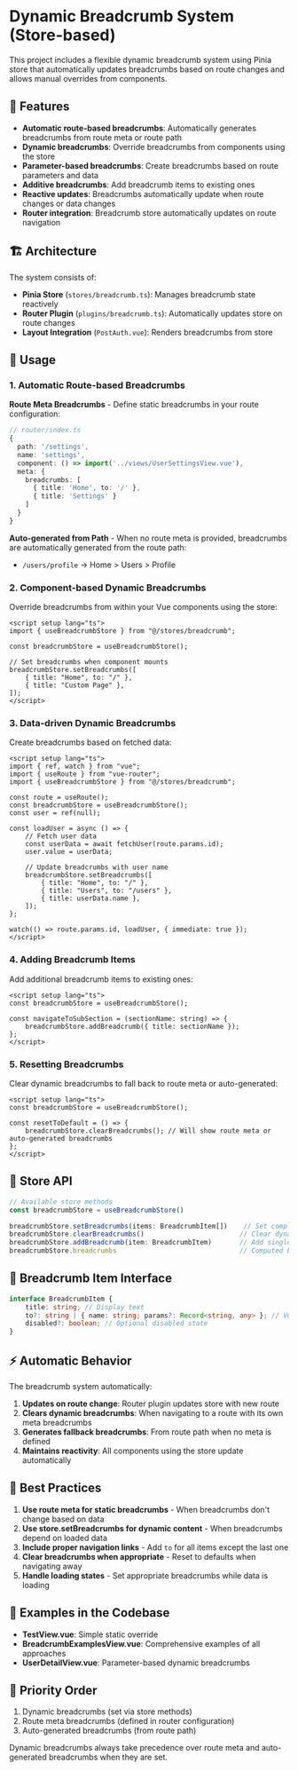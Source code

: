 # Dynamic Breadcrumb System (Store-based)

This project includes a flexible dynamic breadcrumb system using Pinia store that automatically updates breadcrumbs based on route changes and allows manual overrides from components.

## 🚀 Features

-   **Automatic route-based breadcrumbs**: Automatically generates breadcrumbs from route meta or route path
-   **Dynamic breadcrumbs**: Override breadcrumbs from components using the store
-   **Parameter-based breadcrumbs**: Create breadcrumbs based on route parameters and data
-   **Additive breadcrumbs**: Add breadcrumb items to existing ones
-   **Reactive updates**: Breadcrumbs automatically update when route changes or data changes
-   **Router integration**: Breadcrumb store automatically updates on route navigation

## 🏗️ Architecture

The system consists of:

-   **Pinia Store** (`stores/breadcrumb.ts`): Manages breadcrumb state reactively
-   **Router Plugin** (`plugins/breadcrumb.ts`): Automatically updates store on route changes
-   **Layout Integration** (`PostAuth.vue`): Renders breadcrumbs from store

## 📖 Usage

### 1. Automatic Route-based Breadcrumbs

**Route Meta Breadcrumbs** - Define static breadcrumbs in your route configuration:

```typescript
// router/index.ts
{
  path: '/settings',
  name: 'settings',
  component: () => import('../views/UserSettingsView.vue'),
  meta: {
    breadcrumbs: [
      { title: 'Home', to: '/' },
      { title: 'Settings' }
    ]
  }
}
```

**Auto-generated from Path** - When no route meta is provided, breadcrumbs are automatically generated from the route path:

-   `/users/profile` → Home > Users > Profile

### 2. Component-based Dynamic Breadcrumbs

Override breadcrumbs from within your Vue components using the store:

```vue
<script setup lang="ts">
import { useBreadcrumbStore } from "@/stores/breadcrumb";

const breadcrumbStore = useBreadcrumbStore();

// Set breadcrumbs when component mounts
breadcrumbStore.setBreadcrumbs([
    { title: "Home", to: "/" },
    { title: "Custom Page" },
]);
</script>
```

### 3. Data-driven Dynamic Breadcrumbs

Create breadcrumbs based on fetched data:

```vue
<script setup lang="ts">
import { ref, watch } from "vue";
import { useRoute } from "vue-router";
import { useBreadcrumbStore } from "@/stores/breadcrumb";

const route = useRoute();
const breadcrumbStore = useBreadcrumbStore();
const user = ref(null);

const loadUser = async () => {
    // Fetch user data
    const userData = await fetchUser(route.params.id);
    user.value = userData;

    // Update breadcrumbs with user name
    breadcrumbStore.setBreadcrumbs([
        { title: "Home", to: "/" },
        { title: "Users", to: "/users" },
        { title: userData.name },
    ]);
};

watch(() => route.params.id, loadUser, { immediate: true });
</script>
```

### 4. Adding Breadcrumb Items

Add additional breadcrumb items to existing ones:

```vue
<script setup lang="ts">
const breadcrumbStore = useBreadcrumbStore();

const navigateToSubSection = (sectionName: string) => {
    breadcrumbStore.addBreadcrumb({ title: sectionName });
};
</script>
```

### 5. Resetting Breadcrumbs

Clear dynamic breadcrumbs to fall back to route meta or auto-generated:

```vue
<script setup lang="ts">
const breadcrumbStore = useBreadcrumbStore();

const resetToDefault = () => {
    breadcrumbStore.clearBreadcrumbs(); // Will show route meta or auto-generated breadcrumbs
};
</script>
```

## 🔧 Store API

```typescript
// Available store methods
const breadcrumbStore = useBreadcrumbStore()

breadcrumbStore.setBreadcrumbs(items: BreadcrumbItem[])    // Set complete breadcrumb array
breadcrumbStore.clearBreadcrumbs()                        // Clear dynamic breadcrumbs
breadcrumbStore.addBreadcrumb(item: BreadcrumbItem)       // Add single breadcrumb item
breadcrumbStore.breadcrumbs                               // Computed breadcrumbs (readonly)
```

## 📄 Breadcrumb Item Interface

```typescript
interface BreadcrumbItem {
    title: string; // Display text
    to?: string | { name: string; params?: Record<string, any> }; // Vue Router route location
    disabled?: boolean; // Optional disabled state
}
```

## ⚡ Automatic Behavior

The breadcrumb system automatically:

1. **Updates on route change**: Router plugin updates store with new route
2. **Clears dynamic breadcrumbs**: When navigating to a route with its own meta breadcrumbs
3. **Generates fallback breadcrumbs**: From route path when no meta is defined
4. **Maintains reactivity**: All components using the store update automatically

## 🎯 Best Practices

1. **Use route meta for static breadcrumbs** - When breadcrumbs don't change based on data
2. **Use store.setBreadcrumbs for dynamic content** - When breadcrumbs depend on loaded data
3. **Include proper navigation links** - Add `to` for all items except the last one
4. **Clear breadcrumbs when appropriate** - Reset to defaults when navigating away
5. **Handle loading states** - Set appropriate breadcrumbs while data is loading

## 📁 Examples in the Codebase

-   **TestView.vue**: Simple static override
-   **BreadcrumbExamplesView.vue**: Comprehensive examples of all approaches
-   **UserDetailView.vue**: Parameter-based dynamic breadcrumbs

## 🎉 Priority Order

1. Dynamic breadcrumbs (set via store methods)
2. Route meta breadcrumbs (defined in router configuration)
3. Auto-generated breadcrumbs (from route path)

Dynamic breadcrumbs always take precedence over route meta and auto-generated breadcrumbs when they are set.
